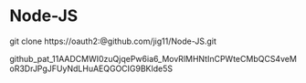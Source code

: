 # Node-JS

git clone https://oauth2:<PA Token>@github.com/jig11/Node-JS.git

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